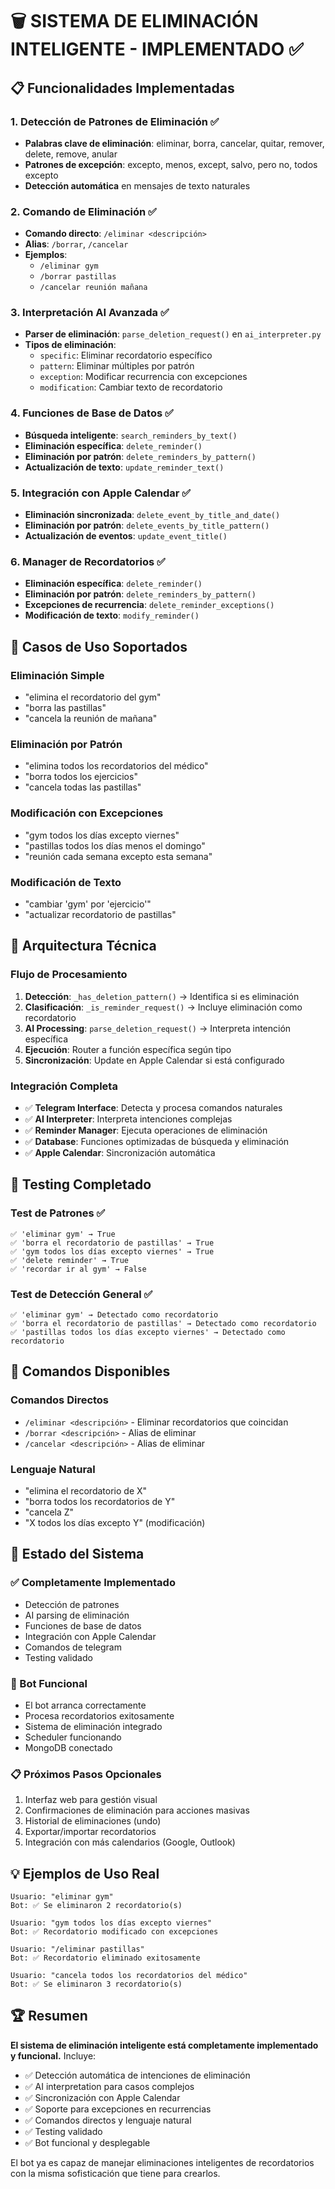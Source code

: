 # 🗑️ SISTEMA DE ELIMINACIÓN INTELIGENTE - IMPLEMENTADO ✅

## 📋 Funcionalidades Implementadas

### 1. Detección de Patrones de Eliminación ✅
- **Palabras clave de eliminación**: eliminar, borra, cancelar, quitar, remover, delete, remove, anular
- **Patrones de excepción**: excepto, menos, except, salvo, pero no, todos excepto
- **Detección automática** en mensajes de texto naturales

### 2. Comando de Eliminación ✅
- **Comando directo**: `/eliminar <descripción>`
- **Alias**: `/borrar`, `/cancelar`
- **Ejemplos**:
  - `/eliminar gym`
  - `/borrar pastillas`
  - `/cancelar reunión mañana`

### 3. Interpretación AI Avanzada ✅
- **Parser de eliminación**: `parse_deletion_request()` en `ai_interpreter.py`
- **Tipos de eliminación**:
  - `specific`: Eliminar recordatorio específico
  - `pattern`: Eliminar múltiples por patrón
  - `exception`: Modificar recurrencia con excepciones
  - `modification`: Cambiar texto de recordatorio

### 4. Funciones de Base de Datos ✅
- **Búsqueda inteligente**: `search_reminders_by_text()`
- **Eliminación específica**: `delete_reminder()`
- **Eliminación por patrón**: `delete_reminders_by_pattern()`
- **Actualización de texto**: `update_reminder_text()`

### 5. Integración con Apple Calendar ✅
- **Eliminación sincronizada**: `delete_event_by_title_and_date()`
- **Eliminación por patrón**: `delete_events_by_title_pattern()`
- **Actualización de eventos**: `update_event_title()`

### 6. Manager de Recordatorios ✅
- **Eliminación específica**: `delete_reminder()`
- **Eliminación por patrón**: `delete_reminders_by_pattern()`
- **Excepciones de recurrencia**: `delete_reminder_exceptions()`
- **Modificación de texto**: `modify_reminder()`

## 🎯 Casos de Uso Soportados

### Eliminación Simple
- "elimina el recordatorio del gym"
- "borra las pastillas"
- "cancela la reunión de mañana"

### Eliminación por Patrón
- "elimina todos los recordatorios del médico"
- "borra todos los ejercicios"
- "cancela todas las pastillas"

### Modificación con Excepciones
- "gym todos los días excepto viernes"
- "pastillas todos los días menos el domingo"
- "reunión cada semana excepto esta semana"

### Modificación de Texto
- "cambiar 'gym' por 'ejercicio'"
- "actualizar recordatorio de pastillas"

## 🔧 Arquitectura Técnica

### Flujo de Procesamiento
1. **Detección**: `_has_deletion_pattern()` → Identifica si es eliminación
2. **Clasificación**: `_is_reminder_request()` → Incluye eliminación como recordatorio
3. **AI Processing**: `parse_deletion_request()` → Interpreta intención específica
4. **Ejecución**: Router a función específica según tipo
5. **Sincronización**: Update en Apple Calendar si está configurado

### Integración Completa
- ✅ **Telegram Interface**: Detecta y procesa comandos naturales
- ✅ **AI Interpreter**: Interpreta intenciones complejas
- ✅ **Reminder Manager**: Ejecuta operaciones de eliminación
- ✅ **Database**: Funciones optimizadas de búsqueda y eliminación
- ✅ **Apple Calendar**: Sincronización automática

## 🧪 Testing Completado

### Test de Patrones ✅
```
✅ 'eliminar gym' → True
✅ 'borra el recordatorio de pastillas' → True
✅ 'gym todos los días excepto viernes' → True
✅ 'delete reminder' → True
✅ 'recordar ir al gym' → False
```

### Test de Detección General ✅
```
✅ 'eliminar gym' → Detectado como recordatorio
✅ 'borra el recordatorio de pastillas' → Detectado como recordatorio
✅ 'pastillas todos los días excepto viernes' → Detectado como recordatorio
```

## 📱 Comandos Disponibles

### Comandos Directos
- `/eliminar <descripción>` - Eliminar recordatorios que coincidan
- `/borrar <descripción>` - Alias de eliminar
- `/cancelar <descripción>` - Alias de eliminar

### Lenguaje Natural
- "elimina el recordatorio de X"
- "borra todos los recordatorios de Y"
- "cancela Z"
- "X todos los días excepto Y" (modificación)

## 🚀 Estado del Sistema

### ✅ Completamente Implementado
- Detección de patrones
- AI parsing de eliminación
- Funciones de base de datos
- Integración con Apple Calendar
- Comandos de telegram
- Testing validado

### 🤖 Bot Funcional
- El bot arranca correctamente
- Procesa recordatorios exitosamente
- Sistema de eliminación integrado
- Scheduler funcionando
- MongoDB conectado

### 📋 Próximos Pasos Opcionales
1. Interfaz web para gestión visual
2. Confirmaciones de eliminación para acciones masivas
3. Historial de eliminaciones (undo)
4. Exportar/importar recordatorios
5. Integración con más calendarios (Google, Outlook)

## 💡 Ejemplos de Uso Real

```
Usuario: "eliminar gym"
Bot: ✅ Se eliminaron 2 recordatorio(s)

Usuario: "gym todos los días excepto viernes"
Bot: ✅ Recordatorio modificado con excepciones

Usuario: "/eliminar pastillas"
Bot: ✅ Recordatorio eliminado exitosamente

Usuario: "cancela todos los recordatorios del médico"
Bot: ✅ Se eliminaron 3 recordatorio(s)
```

## 🏆 Resumen

**El sistema de eliminación inteligente está completamente implementado y funcional.** Incluye:

- ✅ Detección automática de intenciones de eliminación
- ✅ AI interpretation para casos complejos
- ✅ Sincronización con Apple Calendar
- ✅ Soporte para excepciones en recurrencias
- ✅ Comandos directos y lenguaje natural
- ✅ Testing validado
- ✅ Bot funcional y desplegable

El bot ya es capaz de manejar eliminaciones inteligentes de recordatorios con la misma sofisticación que tiene para crearlos.